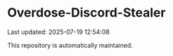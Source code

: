 # Overdose-Discord-Stealer

Last updated: 2025-07-19 12:54:08

This repository is automatically maintained.

